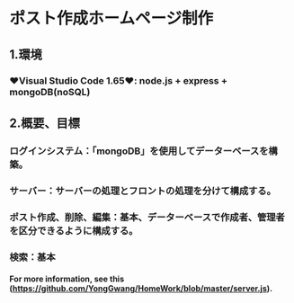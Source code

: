 # ポスト作成ホームページ制作

## 1.環境
### ❤️Visual Studio Code 1.65❤️: node.js + express + mongoDB(noSQL)


## 2.概要、目標
### ログインシステム：「mongoDB」を使用してデーターベースを構築。
### サーバー：サーバーの処理とフロントの処理を分けて構成する。
### ポスト作成、削除、編集：基本、データーベースで作成者、管理者を区分できるように構成する。
### 検索：基本




#### **For more information, see this** (https://github.com/YongGwang/HomeWork/blob/master/server.js).
